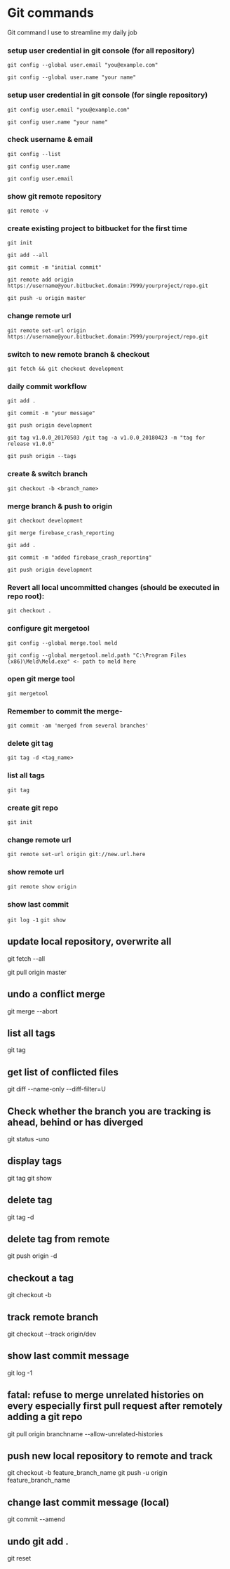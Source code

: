 # Git commands
Git command I use to streamline my daily job

### setup user credential in git console (for all repository)

`git config --global user.email "you@example.com"`

`git config --global user.name "your name"`

### setup user credential in git console (for single repository)

`git config user.email "you@example.com"`

`git config user.name "your name"`

### check username & email

`git config --list`

`git config user.name`

`git config user.email`

### show git remote repository

`git remote -v`


### create existing project to bitbucket for the first time

`git init`

`git add --all`

`git commit -m "initial commit"`

`git remote add origin https://username@your.bitbucket.domain:7999/yourproject/repo.git`

`git push -u origin master`

### change remote url

`git remote set-url origin https://username@your.bitbucket.domain:7999/yourproject/repo.git`

### switch to new remote branch & checkout

`git fetch && git checkout development`

### daily commit workflow

`git add .`

`git commit -m "your message"`

`git push origin development`

`git tag v1.0.0_20170503 /git tag -a v1.0.0_20180423 -m "tag for release v1.0.0"`

`git push origin --tags`

### create & switch branch

`git checkout -b <branch_name>`

### merge branch & push to origin

`git checkout development`

`git merge firebase_crash_reporting`

`git add .`

`git commit -m "added firebase_crash_reporting"`

`git push origin development`

### Revert all local uncommitted changes (should be executed in repo root):

`git checkout .`

### configure git mergetool

`git config --global merge.tool meld`

`git config --global mergetool.meld.path "C:\Program Files (x86)\Meld\Meld.exe" <- path to meld here`

### open git merge tool

`git mergetool`

### Remember to commit the merge-

`git commit -am 'merged from several branches'`

### delete git tag

`git tag -d <tag_name>`

### list all tags

`git tag`

### create git repo

`git init`

### change remote url

`git remote set-url origin git://new.url.here`

### show remote url

`git remote show origin`

### show last commit

`git log -1`
`git show`

update local repository, overwrite all
----------------------------------------
git fetch --all

git pull origin master

undo a conflict merge
-----------------------
git merge --abort

list all tags
----------------
git tag

get list of conflicted files
-----------------------------
git diff --name-only --diff-filter=U

Check whether the branch you are tracking is ahead, behind or has diverged
--------------------------------------------------------------------------
git status -uno

display tags
-------------
git tag
git show <tagname>

delete tag
------------
git tag -d <tagname>

delete tag from remote
----------------------
git push origin -d <tagname>

checkout a tag
----------------
git checkout -b <branch name> <tag name>

track remote branch
--------------------
git checkout --track origin/dev

show last commit message
-------------------------
git log -1

fatal: refuse to merge unrelated histories on every especially first pull request after remotely adding a git repo
--------------------------------------------------------------------------------------------------------------------
git pull origin branchname --allow-unrelated-histories

push new local repository to remote and track
---------------------------------------------
git checkout -b feature_branch_name
git push -u origin feature_branch_name

change last commit message (local)
-----------------------------------
git commit --amend

undo git add .
----------------
git reset
